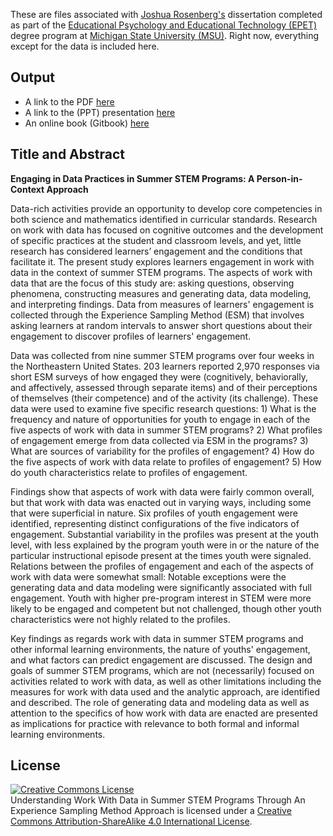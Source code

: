 These are files associated with [Joshua Rosenberg's](https://github.com/jrosen48/dissertation) dissertation completed as part of the [Educational Psychology and Educational Technology (EPET)](http://edutech.educ.msu.edu/programs/doctoral/) degree program at [Michigan State University (MSU)](https://msu.edu/). Right now, everything except for the data is included here. 

## Output

* A link to the PDF [here](https://github.com/jrosen48/dissertation/blob/master/2018-07-13-Rosenberg-Dissertation-Accepted.pdf)
* A link to the (PPT) presentation [here](https://github.com/jrosen48/dissertation/blob/master/2018-06-22-Rosenberg-Dissertation-Defense-final.pptx)
* An online book (Gitbook) [here](https://bookdown.org/jmichaelrosenberg/docs/intro-placemarker.html)

## Title and Abstract

**Engaging in Data Practices in Summer STEM Programs: A Person-in-Context Approach**

Data-rich activities provide an opportunity to develop core competencies in both science and mathematics identified in curricular standards. Research on work with data has focused on cognitive outcomes and the development of specific practices at the student and classroom levels, and yet, little research has considered learners’ engagement and the conditions that facilitate it. The present study explores learners engagement in work with data in the context of summer STEM programs. The aspects of work with data that are the focus of this study are: asking questions, observing phenomena, constructing measures and generating data, data modeling, and interpreting findings. Data from measures of learners' engagement is collected through the Experience Sampling Method (ESM) that involves asking learners at random intervals to answer short questions about their engagement to discover profiles of learners' engagement.

Data was collected from nine summer STEM programs over four weeks in the Northeastern United States. 203 learners reported 2,970 responses via short ESM surveys of how engaged they were (cognitively, behaviorally, and affectively, assessed through separate items) and of their perceptions of themselves (their competence) and of the activity (its challenge).  These data were used to examine five specific research questions: 1) What is the frequency and nature of opportunities for youth to engage in each of the five aspects of work with data in summer STEM programs? 2) What profiles of engagement emerge from data collected via ESM in the programs? 3) What are sources of variability for the profiles of engagement? 4) How do the five aspects of work with data relate to profiles of engagement? 5) How do youth characteristics relate to profiles of engagement.

Findings show that aspects of work with data were fairly common overall, but that work with data was enacted out in varying ways, including some that were superficial in nature. Six profiles of youth engagement were identified, representing distinct configurations of the five indicators of engagement. Substantial variability in the profiles was present at the youth level, with less explained by the program youth were in or the nature of the particular instructional episode present at the times youth were signaled. Relations between the profiles of engagement and each of the aspects of work with data were somewhat small: Notable exceptions were the generating data and data modeling were significantly associated with full engagement. Youth with higher pre-program interest in STEM were more likely to be engaged and competent but not challenged, though other youth characteristics were not highly related to the profiles.

Key findings as regards work with data in summer STEM programs and other informal learning environments, the nature of youths' engagement, and what factors can predict engagement are discussed. The design and goals of summer STEM programs, which are not (necessarily) focused on activities related to work with data, as well as other limitations including the measures for work with data used and the analytic approach, are identified and described. The role of generating data and modeling data as well as attention to the specifics of how work with data are enacted are presented as implications for practice with relevance to both formal and informal learning environments.

## License

<a rel="license" href="http://creativecommons.org/licenses/by-sa/4.0/"><img alt="Creative Commons License" style="border-width:0" src="https://i.creativecommons.org/l/by-sa/4.0/88x31.png" /></a><br /><span xmlns:dct="http://purl.org/dc/terms/" property="dct:title">Understanding Work With Data in Summer STEM Programs Through An Experience Sampling Method Approach</span> is licensed under a <a rel="license" href="http://creativecommons.org/licenses/by-sa/4.0/">Creative Commons Attribution-ShareAlike 4.0 International License</a>.
